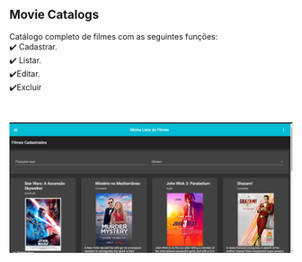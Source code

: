 <h2>Movie Catalogs</h2>

Catálogo completo de filmes com as seguintes funções:
<br>
✔️ Cadastrar.
<br>
✔️ Listar.
<br>
✔️Editar.
<br>
✔️Excluir

<br>
<br>

<img  src="https://github.com/Daniel-Flores-S/Movie-Catalogs/blob/main/GitAssets/home.png?raw=true">
